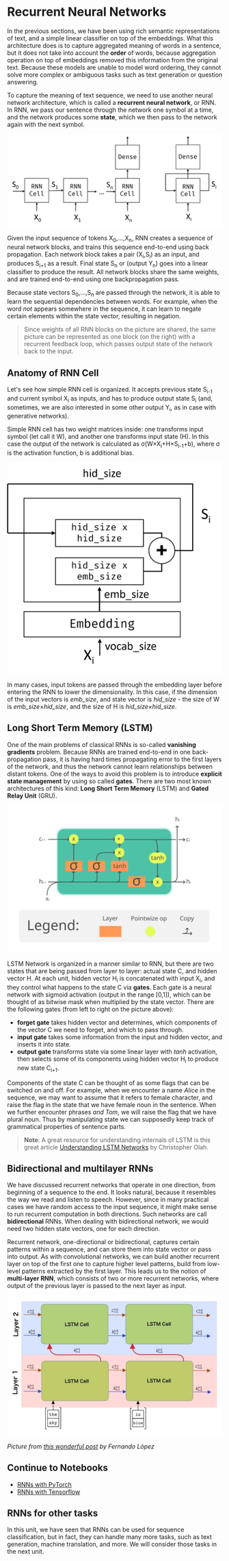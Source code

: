 # Recurrent Neural Networks

In the previous sections, we have been using rich semantic representations of text, and a simple linear classifier on top of the embeddings. What this architecture does is to capture aggregated meaning of words in a sentence, but it does not take into account the **order** of words, because aggregation operation on top of embeddings removed this information from the original text. Because these models are unable to model word ordering, they cannot solve more complex or ambiguous tasks such as text generation or question answering.

To capture the meaning of text sequence, we need to use another neural network architecture, which is called a **recurrent neural network**, or RNN. In RNN, we pass our sentence through the network one symbol at a time, and the network produces some **state**, which we then pass to the network again with the next symbol.

![RNN](./images/rnn.png)

Given the input sequence of tokens X<sub>0</sub>,...,X<sub>n</sub>, RNN creates a sequence of neural network blocks, and trains this sequence end-to-end using back propagation. Each network block takes a pair (X<sub>i</sub>,S<sub>i</sub>) as an input, and produces S<sub>i+1</sub> as a result. Final state S<sub>n</sub> or (output Y<sub>n</sub>) goes into a linear classifier to produce the result. All network blocks share the same weights, and are trained end-to-end using one backpropagation pass.

Because state vectors S<sub>0</sub>,...,S<sub>n</sub> are passed through the network, it is able to learn the sequential dependencies between words. For example, when the word *not* appears somewhere in the sequence, it can learn to negate certain elements within the state vector, resulting in negation.  

> Since weights of all RNN blocks on the picture are shared, the same picture can be represented as one block (on the right) with a recurrent feedback loop, which passes output state of the network back to the input.

## Anatomy of RNN Cell

Let's see how simple RNN cell is organized. It accepts previous state S<sub>i-1</sub> and current symbol X<sub>i</sub> as inputs, and has to produce output state S<sub>i</sub> (and, sometimes, we are also interested in some other output Y<sub>i</sub>, as in case with generative networks).

Simple RNN cell has two weight matrices inside: one transforms input symbol (let call it W), and another one transforms input state (H). In this case the output of the network is calculated as &sigma;(W&times;X<sub>i</sub>+H&times;S<sub>i-1</sub>+b), where &sigma; is the activation function, b is additional bias.

![RNN Cell Anatomy](images/rnn-anatomy.png)

In many cases, input tokens are passed through the embedding layer before entering the RNN to lower the dimensionality. In this case, if the dimension of the input vectors is *emb_size*, and state vector is *hid_size* - the size of W is *emb_size*&times;*hid_size*, and the size of H is *hid_size*&times;*hid_size*. 

## Long Short Term Memory (LSTM)

One of the main problems of classical RNNs is so-called **vanishing gradients** problem. Because RNNs are trained end-to-end in one back-propagation pass, it is having hard times propagating error to the first layers of the network, and thus the network cannot learn relationships between distant tokens. One of the ways to avoid this problem is to introduce **explicit state management** by using so called **gates**. There are two most known architectures of this kind: **Long Short Term Memory** (LSTM) and **Gated Relay Unit** (GRU).

![Image showing an example long short term memory cell](./images/long-short-term-memory-cell.svg)

LSTM Network is organized in a manner similar to RNN, but there are two states that are being passed from layer to layer: actual state C, and hidden vector H. At each unit, hidden vector H<sub>i</sub> is concatenated with input X<sub>i</sub>, and they control what happens to the state C via **gates**. Each gate is a neural network with sigmoid activation (output in the range [0,1]), which can be thought of as bitwise mask when multiplied by the state vector. There are the following gates (from left to right on the picture above):
* **forget gate** takes hidden vector and determines, which components of the vector C we need to forget, and which to pass through. 
* **input gate** takes some information from the input and hidden vector, and inserts it into state.
* **output gate** transforms state via some linear layer with *tanh* activation, then selects some of its components using hidden vector H<sub>i</sub> to produce new state C<sub>i+1</sub>.

Components of the state C can be thought of as some flags that can be switched on and off. For example, when we encounter a name *Alice* in the sequence, we may want to assume that it refers to female character, and raise the flag in the state that we have female noun in the sentence. When we further encounter phrases *and Tom*, we will raise the flag that we have plural noun. Thus by manipulating state we can supposedly keep track of grammatical properties of sentence parts.

> **Note**: A great resource for understanding internals of LSTM is this great article [Understanding LSTM Networks](https://colah.github.io/posts/2015-08-Understanding-LSTMs/) by Christopher Olah.

## Bidirectional and multilayer RNNs

We have discussed recurrent networks that operate in one direction, from beginning of a sequence to the end. It looks natural, because it resembles the way we read and listen to speech. However, since in many practical cases we have random access to the input sequence, it might make sense to run recurrent computation in both directions. Such networks are call **bidirectional** RNNs. When dealing with bidirectional network, we would need two hidden state vectors, one for each direction. 

Recurrent network, one-directional or bidirectional, captures certain patterns within a sequence, and can store them into state vector or pass into output. As with convolutional networks, we can build another recurrent layer on top of the first one to capture higher level patterns, build from low-level patterns extracted by the first layer. This leads us to the notion of **multi-layer RNN**, which consists of two or more recurrent networks, where output of the previous layer is passed to the next layer as input.

![Image showing a Multilayer long-short-term-memory- RNN](./images/multi-layer-lstm.jpg)

*Picture from [this wonderful post](https://towardsdatascience.com/from-a-lstm-cell-to-a-multilayer-lstm-network-with-pytorch-2899eb5696f3) by Fernando López*

## Continue to Notebooks

* [RNNs with PyTorch](RNNPyTorch.ipynb)
* [RNNs with Tensorflow](RNNTF.ipynb)

## RNNs for other tasks

In this unit, we have seen that RNNs can be used for sequence classification, but in fact, they can handle many more tasks, such as text generation, machine translation, and more. We will consider those tasks in the next unit.

